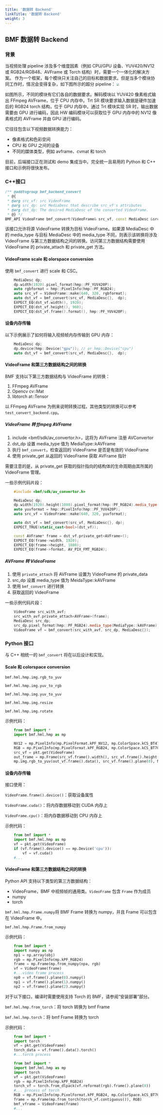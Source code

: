 ```yaml
---
title: '数据转 Backend'
linkTitle: '数据转 Backend'
weight: 3
---
```


## BMF 数据转 Backend

### 背景
当视频处理 pipeline 涉及多个维度因素（例如 CPU/GPU 设备、YUV420/NV12 或 RGB24/RGB48、AVFrame 或 Torch 结构）时，需要一个一体化的解决方案。
作为一个框架，每个模块只关注自己的目标和数据要求。但是当多个模块协同工作时，情况会变得复杂，如下图所示的超分 pipeline：
<img src="/img/docs/backend.png" style="zoom:50%;" />

如图所示，不同的模块有它们各自的数据要求。解码模块以 YUV420 像素格式输出 FFmpeg AVFrame，位于 CPU 内存中。Trt SR 模块要求输入数据是硬件加速后的 RGB24 torch 结构，位于 GPU 内存中。通过 Trt 模块实现 SR 时，输出数据需要由 GPU 进行编码，因此 HW 编码模块可以获取位于 GPU 内存中的 NV12 像素格式的 AVFrame 并由 GPU 进行编码。

它往往包含以下视频数据转换能力：
- 像素格式和色彩空间
- CPU 和 GPU 之间的设备
- 不同的媒体类型，例如 avframe、cvmat 和 torch

目前，后端接口正在测试和 demo 集成当中。完全统一且易用的 Python 和 C++ 接口和示例将很快发布。

### C++接口

```c++
/** @addtogroup bmf_backend_convert
 * @{
 * @arg src_vf: src VideoFrame
 * @arg src_dp: src MediaDesc that describe src_vf's attributes
 * @arg dst_dp: The desired MediaDesc of the converted VideoFrame.
 * @} */
BMF_API VideoFrame bmf_convert(VideoFrame& src_vf, const MediaDesc &src_dp, const MediaDesc &dst_dp);
```

该接口允许将源 VideoFrame 转换为目标 V​​ideoFrame。如果源 MediaDesc 中的 media_type 与目标 MediaDesc 中的 media_type 不同，则表示该转换将涉及 VideoFrame 与第三方数据结构之间的转换。访问第三方数据结构需要使用 VideoFrame 的 private_attach 和 private_get 方法。

#### VideoFrame scale 和 olorspace conversion

使用 `bmf_convert` 进行 scale 和 CSC。

```c++
    MediaDesc dp;
    dp.width(1920).pixel_format(hmp::PF_YUV420P);
    auto rgbformat = hmp::PixelInfo(hmp::PF_RGB24);
    auto src_vf = VideoFrame::make(640, 320, rgbformat);
    auto dst_vf = bmf_convert(src_vf, MediaDesc{},  dp);
    EXPECT_EQ(dst_vf.width(), 1920);
    EXPECT_EQ(dst_vf.height(), 960);
    EXPECT_EQ(dst_vf.frame().format(), hmp::PF_YUV420P);

```

#### 设备内存传输
以下示例展示了如何将输入视频帧内存传输到 GPU 内存：
```c++
    MediaDesc dp;
    dp.device(hmp::Device("gpu")); // or hmp::Device("cpu")
    auto dst_vf = bmf_convert(src_vf, MediaDesc{},  dp);
```

#### VideoFrame 和第三方数据结构之间的转换

BMF 支持以下第三方数据结构与 VideoFrame 的转换：

1. FFmpeg AVFrame
2. Opencv cv::Mat
3. libtorch at::Tensor

以 FFmpeg AVFrame 为例来说明转换过程。其他类型的转换可以参考 `test_convert_backend.cpp`。

##### VideoFrame 转 ffmpeg AVFrame

1. include <bmf/sdk/av_convertor.h>，这将为 AVFrame 注册 AVConvertor
2. dst_dp 设置 media_type 值为 MediaType::kAVFrame
3. 执行 `bmf_convert`，检查返回的 VideoFrame 是否是有效的 VideoFrame
4. 使用 private_get<AVFrame> 从返回的 VideoFrame 获取 AVFrame 指针

需要注意的是，从 private_get 获取的指针指向的结构体的生命周期由其所属的 VideoFrame 管理。

一些示例代码片段：
```c++
    #include <bmf/sdk/av_convertor.h>

    MediaDesc dp;
    dp.width(1920).height(1080).pixel_format(hmp::PF_RGB24).media_type(MediaType::kAVFrame);
    auto yuvformat = hmp::PixelInfo(hmp::PF_YUV420P);
    auto src_vf = VideoFrame::make(640, 320, yuvformat);

    auto dst_vf = bmf_convert(src_vf, MediaDesc{}, dp);
    EXPECT_TRUE(static_cast<bool>(dst_vf));

    const AVFrame* frame = dst_vf.private_get<AVFrame>();
    EXPECT_EQ(frame->width, 1920);
    EXPECT_EQ(frame->height, 1080);
    EXPECT_EQ(frame->format, AV_PIX_FMT_RGB24);

```

##### AVFrame 转 VideoFrame

1. 使用 `private_attach` 将 AVFrame 设置为 VideoFrame 的 private_data
2. src_dp 设置 media_type 值为 MeidaType::kAVFrame
3. 使用 `bmf_convert` 进行转换
4. 获取返回的 VideoFrame

一些示例代码片段：

```c++
    VideoFrame src_with_avf;
    src_with_avf.private_attach<AVFrame>(frame);
    MediaDesc src_dp;
    src_dp.pixel_format(hmp::PF_RGB24).media_type(MediaType::kAVFrame);
    VideoFrame vf = bmf_convert(src_with_avf, src_dp, MediaDesc{});

```


### Python 接口
与 C++ 相统一的 `bmf_convert` 将在以后设计和实现。

#### Scale 和 colorspace conversion

`bmf.hml.hmp.img.rgb_to_yuv`

`bmf.hml.hmp.img.yuv_to_rgb`

`bmf.hml.hmp.img.yuv_to_yuv`

`bmf.hml.hmp.img.resize`

`bmf.hml.hmp.img.rotate`

示例代码：


```python
    from bmf import *
    import bmf.hml.hmp as mp

    NV12 = mp.PixelInfo(mp.PixelFormat.kPF_NV12, mp.ColorSpace.kCS_BT470BG, mp.ColorRange.kCR_MPEG)
    RGB = mp.PixelInfo(mp.PixelFormat.kPF_RGB24, mp.ColorSpace.kCS_BT709, mp.ColorRange.kCR_MPEG)
    src_vf = pkt.get(VideoFrame)
    out_frame = mp.Frame(src_vf.frame().width(), src_vf.frame().height(), NV12, device='cuda')
    mp.img.rgb_to_yuv(out_vf.frame().data(), src_vf.frame().plane(0), NV12, mp.kNHWC)
```

#### 设备内存传输
接口使用：

`VideoFrame.frame().device()`：获取设备属性

`VideoFrame.cuda()`：将内存数据移动到 CUDA 内存上

`VideoFrame.cpu()`：将内存数据移动到 CPU 内存上

示例代码：
```python
    from bmf import *
    import bmf.hml.hmp as mp
    vf = pkt.get(VideoFrame)
    if (vf.frame().device() == mp.Device('cpu')):
        vf = vf.cuda()
    #...
```
#### VideoFrame 和第三方数据结构之间的转换
Python API 支持以下类型的第三方数据结构：
- VideoFrame，BMF 中视频帧的通用类。`VideoFrame` 包含 `Frame` 作为成员
- numpy
- torch

`bmf.hml.hmp.Frame.numpy`将 BMF Frame 转换为 numpy，并且 Frame 可以包含在 VideoFrame 中。

`bmf.hml.hmp.Frame.from_numpy`

示例代码：
```python
    from bmf import *
    import numpy as np
    np1 = np.array(obj)
    rgb = mp.PixelInfo(mp.kPF_RGB24)
    frame = mp.Frame(mp.from_numpy(npa, rgb)
    vf = VideoFrame(frame)
    #...video frame process
    np0 = vf.frame().plane(0).numpy()
    np1 = vf.frame().plane(1).numpy()
    np2 = vf.frame().plane(2).numpy()
```

对于以下接口，编译时需要使用支持 Torch 的 BMF，请参阅“安装部署”部分。

`bmf.hml.hmp.from_torch`：将 torch 转换为 bmf Frame

`bmf.hml.hmp.torch`：将 bmf Frame 转换为 torch

示例代码：
```python
    from bmf import *
    import torch
    vf = pkt.get(VideoFrame)
    torch_data = vf.frame().data().torch()
    #...torch process

```

```python
    from bmf import *
    import bmf.hml.hmp as mp
    import torch
    vf = pkt.get(VideoFrame)
    rgb = mp.PixelInfo(mp.kPF_RGB24)
    torch_vf = torch.from_dlpack(vf.reformat(rgb).frame().plane(0))
    #... process of torch
    RGB = mp.PixelInfo(mp.PixelFormat.kPF_RGB24, mp.ColorSpace.kCS_BT709, mp.ColorRange.kCR_MPEG)
    frame = mp.Frame(mp.from_torch(torch_vf.contiguous()), RGB)
    bmf_vframe = VideoFrame(frame)
    #...
```